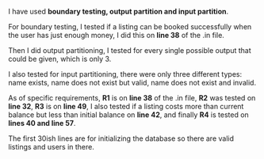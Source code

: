 I have used **boundary testing, output partition and input partition**.

For boundary testing, I tested if a listing can be booked successfully when the user has just enough money, I did this
on **line 38** of the .in file.

Then I did output partitioning, I tested for every single possible output that could be given, which is only 3.

I also tested for input partitioning, there were only three different types: name exists, name does not exist but valid,
name does not exist and invalid.

As of specific requirements, **R1** is on **line 38** of the .in file, **R2** was tested on **line 32**,
**R3** is on **line 49**, I also tested if a listing costs more than current balance but less than initial balance on 
**line 42**, and finally **R4** is tested on **lines 40 and line 57**.

The first 30ish lines are for initializing the database so there are valid listings and users in there.